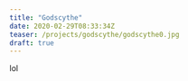 ```yaml
---
title: "Godscythe"
date: 2020-02-29T08:33:34Z
teaser: /projects/godscythe/godscythe0.jpg
draft: true
---
```


lol
